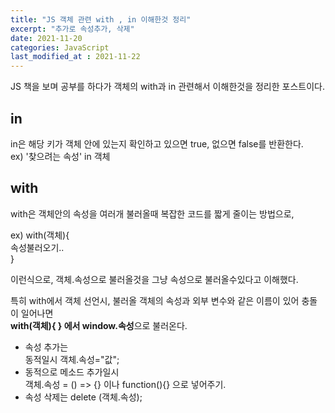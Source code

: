 ```yaml
---
title: "JS 객체 관련 with , in 이해한것 정리"
excerpt: "추가로 속성추가, 삭제"
date: 2021-11-20
categories: JavaScript
last_modified_at : 2021-11-22
---
```


JS 책을 보며 공부를 하다가 객체의 with과 in 관련해서 이해한것을 정리한 포스트이다.


## in

in은 해당 키가 객체 안에 있는지 확인하고 있으면 true, 없으면 false를 반환한다.  
ex)    '찾으려는 속성' in 객체  

## with  

with은 객체안의 속성을 여러개 불러올때 복잡한 코드를 짧게 줄이는 방법으로,  

ex)     with(객체){  
         속성불러오기..  
    }  

이런식으로, 객체.속성으로 불러올것을 그냥 속성으로 불러올수있다고 이해했다.  

특히 with에서 객체 선언시, 불러올 객체의 속성과 외부 변수와 같은 이름이 있어 충돌이 일어나면  
<b>with(객체){ } 에서 window.속성</b>으로 불러온다.

+ 속성 추가는  
동적일시 객체.속성="값";
+ 동적으로 메소드 추가일시  
객체.속성 = () => {} 이나 function(){} 으로 넣어주기.
+ 속성 삭제는 delete (객체.속성); 
